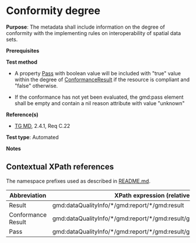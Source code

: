 # Conformity degree 

**Purpose**: The metadata shall include information on the degree of conformity with the implementing 
rules on interoperability of spatial data sets.

**Prerequisites**

**Test method**

* A property [Pass](#Pass) with boolean value will be included with "true" value within the degree of [ConformanceResult](#ConformanceResult) if the resource is compliant and "false" otherwise.

* If the conformance has not yet been evaluated, the gmd:pass element shall be empty and contain a nil reason attribute with value "unknown"

**Reference(s)**	 

* [TG MD](http://inspire.ec.europa.eu/id/ats/metadata/2.0/common/README#ref_TG_MD), 2.4.1, Req C.22

**Test type**: Automated

**Notes**

## Contextual XPath references

The namespace prefixes used as described in [README.md](http://inspire.ec.europa.eu/id/ats/metadata/2.0/common/README#namespaces).

Abbreviation                                   |  XPath expression (relative to gmd:MD_Metadata)
-----------------------------------------------| -------------------------------------------------------------------------
<a name="result"></a> Result   | gmd:dataQualityInfo/\*/gmd:report/\*/gmd:result
<a name="ConformanceResult"></a> Conformance Result   | gmd:dataQualityInfo/\*/gmd:report/\*/gmd:result/gmd:DQ_ConformanceResult/<gmd:specification>
<a name="Pass"></a> Pass   | gmd:dataQualityInfo/\*/gmd:report/\*/gmd:result/gmd:DQ_ConformanceResult/<gmd:specification>


